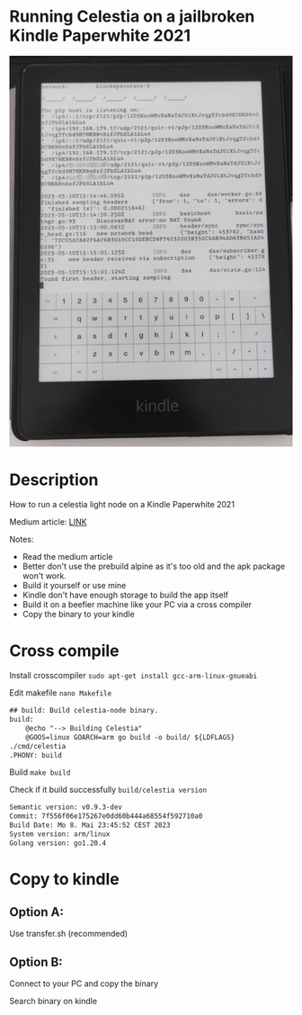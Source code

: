 
# Running Celestia on a jailbroken Kindle Paperwhite 2021
![Kindle](kindle.jpeg)
# Description
How to run a celestia light node on a Kindle Paperwhite 2021

Medium article: [LINK](https://medium.com/@waynewayner/how-light-is-your-light-node-running-celestia-on-an-ebook-reader-f6ca96691489)

Notes:

- Read the medium article
- Better don't use the prebuild alpine as it's too old and the apk package won't work.
- Build it yourself or use mine
- Kindle don't have enough storage to build the app itself
- Build it on a beefier machine like your PC via a cross compiler
- Copy the binary to your kindle

# Cross compile


Install crosscompiler
`sudo apt-get install gcc-arm-linux-gnueabi`

Edit makefile
`nano Makefile`

```
## build: Build celestia-node binary.
build:
	@echo "--> Building Celestia"
	@GOOS=linux GOARCH=arm go build -o build/ ${LDFLAGS} ./cmd/celestia
.PHONY: build
```
Build 
`make build`

Check if it build successfully 
`build/celestia version`

```
Semantic version: v0.9.3-dev
Commit: 7f556f06e175267e0dd60b444a68554f592710a0
Build Date: Mo 8. Mai 23:45:52 CEST 2023
System version: arm/linux
Golang version: go1.20.4
```

# Copy to kindle

## Option A: 
Use transfer.sh (recommended)

## Option B: 
Connect to your PC and copy the binary

Search binary on kindle

